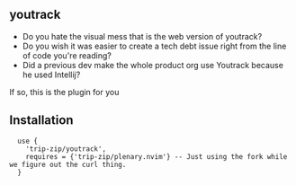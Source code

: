 ## youtrack
- Do you hate the visual mess that is the web version of youtrack?
- Do you wish it was easier to create a tech debt issue right from the line of code you're reading?
- Did a previous dev make the whole product org use Youtrack because he used Intellij?

If so, this is the plugin for you
## Installation
```
  use {
    'trip-zip/youtrack',
    requires = {'trip-zip/plenary.nvim'} -- Just using the fork while we figure out the curl thing.
  }
```
